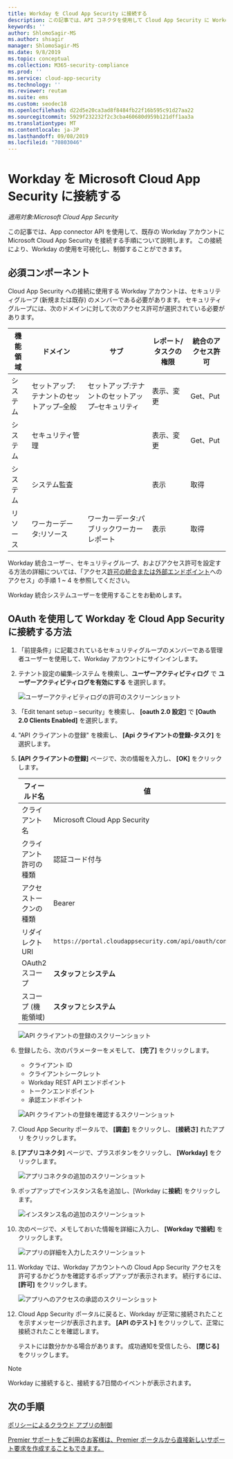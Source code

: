 ```yaml
---
title: Workday を Cloud App Security に接続する
description: この記事では、API コネクタを使用して Cloud App Security に Workday アプリを接続し、使用状況を表示して制御する方法について説明します。
keywords: ''
author: ShlomoSagir-MS
ms.author: shsagir
manager: ShlomoSagir-MS
ms.date: 9/8/2019
ms.topic: conceptual
ms.collection: M365-security-compliance
ms.prod: ''
ms.service: cloud-app-security
ms.technology: ''
ms.reviewer: reutam
ms.suite: ems
ms.custom: seodec18
ms.openlocfilehash: d22d5e20ca3ad8f8484fb22f16b595c91d27aa22
ms.sourcegitcommit: 5929f232232f2c3cba460680d959b121dff1aa3a
ms.translationtype: MT
ms.contentlocale: ja-JP
ms.lasthandoff: 09/08/2019
ms.locfileid: "70803046"
---
```

# <a name="connect-workday-to-microsoft-cloud-app-security"></a>Workday を Microsoft Cloud App Security に接続する

*適用対象:Microsoft Cloud App Security*

この記事では、App connector API を使用して、既存の Workday アカウントに Microsoft Cloud App Security を接続する手順について説明します。 この接続により、Workday の使用を可視化し、制御することができます。

## <a name="prerequisites"></a>必須コンポーネント

Cloud App Security への接続に使用する Workday アカウントは、セキュリティグループ (新規または既存) のメンバーである必要があります。 セキュリティグループには、次のドメインに対して次のアクセス許可が選択されている必要があります。

| 機能領域 | ドメイン | サブ | レポート/タスクの権限 | 統合のアクセス許可 |
| --- | --- | --- | --- | --- |
| システム | セットアップ:テナントのセットアップ–全般 | セットアップ:テナントのセットアップ–セキュリティ | 表示、変更 | Get、Put |
| システム | セキュリティ管理 | | 表示、変更 | Get、Put |
| システム | システム監査 | | 表示 | 取得 |
| リソース | ワーカーデータ:リソース | ワーカーデータ:パブリックワーカーレポート | 表示 | 取得 |

Workday 統合ユーザー、セキュリティグループ、およびアクセス許可を設定する方法の詳細については、「アクセス[許可の統合または外部エンドポイント](https://go.microsoft.com/fwlink/?linkid=2103212)へのアクセス」の手順 1 ~ 4 を参照してください。

Workday 統合システムユーザーを使用することをお勧めします。

## <a name="how-to-connect-workday-to-cloud-app-security-using-oauth"></a>OAuth を使用して Workday を Cloud App Security に接続する方法

1. 「前提条件」に記載されているセキュリティグループのメンバーである管理者ユーザーを使用して、Workday アカウントにサインインします。

1. テナント設定の編集–システム を検索し、**ユーザーアクティビティログ** で **ユーザーアクティビティログを有効にする** を選択します。

    ![ユーザーアクティビティログの許可のスクリーンショット](media/connect-workday-enable-logging.png)

1. 「Edit tenant setup – security」を検索し、 **[oauth 2.0 設定]** で **[Oauth 2.0 Clients Enabled]** を選択します。

1. "API クライアントの登録" を検索し、 **[Api クライアントの登録-タスク]** を選択します。

1. **[API クライアントの登録]** ページで、次の情報を入力し、 **[OK]** をクリックします。

    | フィールド名 | 値 |
    | ---- | ---- |
    | クライアント名 | Microsoft Cloud App Security |
    | クライアント許可の種類 | 認証コード付与 |
    | アクセストークンの種類 | Bearer |
    | リダイレクト URI | `https://portal.cloudappsecurity.com/api/oauth/connect` |
    | OAuth2 スコープ | **スタッフ**と**システム** |
    | スコープ (機能領域) | **スタッフ**と**システム** |

    ![API クライアントの登録のスクリーンショット](media/connect-workday-register-api-client.png)

1. 登録したら、次のパラメーターをメモして、 **[完了]** をクリックします。

    - クライアント ID
    - クライアントシークレット
    - Workday REST API エンドポイント
    - トークンエンドポイント
    - 承認エンドポイント

    ![API クライアントの登録を確認するスクリーンショット](media/connect-workday-register-api-client-confirm.png)

1. Cloud App Security ポータルで、 **[調査]** をクリックし、 **[接続さ]** れたアプリ をクリックします。

1. **[アプリコネクタ]** ページで、プラスボタンをクリックし、 **[Workday]** をクリックします。

    ![アプリコネクタの追加のスクリーンショット](media/connect-workday-add-app.png)

1. ポップアップでインスタンス名を追加し、[Workday に**接続**] をクリックします。

    ![インスタンス名の追加のスクリーンショット](media/connect-workday-add-app-connect.png)

1. 次のページで、メモしておいた情報を詳細に入力し、 **[Workday で接続]** をクリックします。

    ![アプリの詳細を入力したスクリーンショット](media/connect-workday-add-app-connect-details.png)

1. Workday では、Workday アカウントへの Cloud App Security アクセスを許可するかどうかを確認するポップアップが表示されます。 続行するには、 **[許可]** をクリックします。

    ![アプリへのアクセスの承認のスクリーンショット](media/connect-workday-add-app-allow.png)

1. Cloud App Security ポータルに戻ると、Workday が正常に接続されたことを示すメッセージが表示されます。 **[API のテスト]** をクリックして、正常に接続されたことを確認します。

    テストには数分かかる場合があります。 成功通知を受信したら、 **[閉じる]** をクリックします。

> [!NOTE]
> Workday に接続すると、接続する7日間のイベントが表示されます。

## <a name="next-steps"></a>次の手順

[ポリシーによるクラウド アプリの制御](control-cloud-apps-with-policies.md)

[Premier サポートをご利用のお客様は、Premier ポータルから直接新しいサポート要求を作成することもできます。](https://premier.microsoft.com/)
